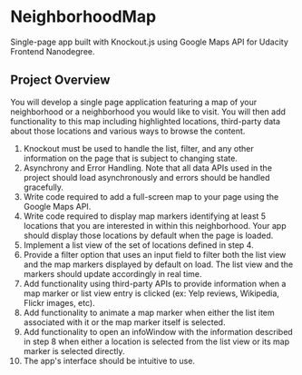 # NeighborhoodMap
Single-page app built with Knockout.js using Google Maps API for Udacity Frontend Nanodegree.

## Project Overview
You will develop a single page application featuring a map of your neighborhood or a neighborhood you would like to visit. You will then add functionality to this map including highlighted locations, third-party data about those locations and various ways to browse the content.

1. Knockout must be used to handle the list, filter, and any other information on the page that is subject to changing state.
2. Asynchrony and Error Handling. Note that all data APIs used in the project should load asynchronously and errors should be handled gracefully.
3. Write code required to add a full-screen map to your page using the Google Maps API.
4. Write code required to display map markers identifying at least 5 locations that you are interested in within this neighborhood. Your app should display those locations by default when the page is loaded.
5. Implement a list view of the set of locations defined in step 4.
6. Provide a filter option that uses an input field to filter both the list view and the map markers displayed by default on load. The list view and the markers should update accordingly in real time.
7. Add functionality using third-party APIs to provide information when a map marker or list view entry is clicked (ex: Yelp reviews, Wikipedia, Flickr images, etc).
8. Add functionality to animate a map marker when either the list item associated with it or the map marker itself is selected.
9. Add functionality to open an infoWindow with the information described in step 8 when either a location is selected from the list view or its map marker is selected directly.
10. The app's interface should be intuitive to use.

